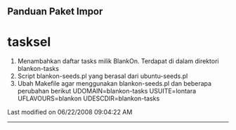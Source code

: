 ## Panduan Paket Impor
# tasksel
   1. Menambahkan daftar tasks milik BlankOn. Terdapat di dalam direktori
      blankon-tasks
   2. Script blankon-seeds.pl yang berasal dari ubuntu-seeds.pl
   3. Ubah Makefile agar menggunakan blankon-seeds.pl dan beberapa perubahan
      berikut
UDOMAIN=blankon-tasks
USUITE=lontara
UFLAVOURS=blankon
UDESCDIR=blankon-tasks

Last modified on 06/22/2008 09:04:22 AM
 
---
 

